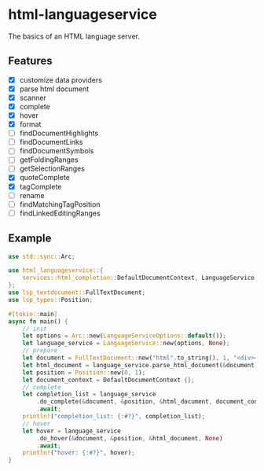 # html-languageservice

The basics of an HTML language server.

## Features

- [x] customize data providers
- [x] parse html document
- [x] scanner
- [x] complete
- [x] hover
- [x] format
- [ ] findDocumentHighlights
- [ ] findDocumentLinks
- [ ] findDocumentSymbols
- [ ] getFoldingRanges
- [ ] getSelectionRanges
- [x] quoteComplete
- [x] tagComplete
- [ ] rename
- [ ] findMatchingTagPosition
- [ ] findLinkedEditingRanges

## Example

```rust
use std::sync::Arc;

use html_languageservice::{
    services::html_completion::DefaultDocumentContext, LanguageService, LanguageServiceOptions,
};
use lsp_textdocument::FullTextDocument;
use lsp_types::Position;

#[tokio::main]
async fn main() {
    // init
    let options = Arc::new(LanguageServiceOptions::default());
    let language_service = LanguageService::new(options, None);
    // prepare
    let document = FullTextDocument::new("html".to_string(), 1, "<div></div>".to_string());
    let html_document = language_service.parse_html_document(&document).await;
    let position = Position::new(0, 1);
    let document_context = DefaultDocumentContext {};
    // complete
    let completion_list = language_service
        .do_complete(&document, &position, &html_document, document_context, None)
        .await;
    println!("completion_list: {:#?}", completion_list);
    // hover
    let hover = language_service
        .do_hover(&document, &position, &html_document, None)
        .await;
    println!("hover: {:#?}", hover);
}
```
